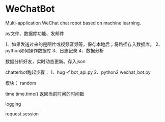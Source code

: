 # WeChatBot
Multi-application WeChat chat robot based on machine learning.

py文件、数据库功能、发邮件

1、如果发送过来的是图片或视频音频等，保存本地后；将路径存入数据库。
2、python如何操作数据库
3、日志记录
4、数据分析

数据分析好友，实时动态更新。存入json

chatterbot跑起步骤：
1、hug -f bot_api.py
2、python2 wechat_bot.py

模块：
random

time
time.time() 返回当前时间的时间戳

logging

request.session